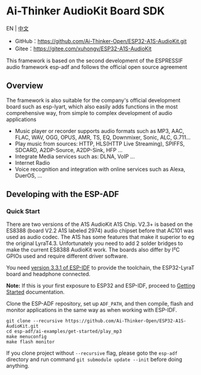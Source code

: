 
# Ai-Thinker AudioKit Board SDK


EN | [中文](./README-zh.md)


- GitHub：https://github.com/Ai-Thinker-Open/ESP32-A1S-AudioKit.git
- Gitee：https://gitee.com/xuhongv/ESP32-A1S-AudioKit

This framework is based on the second development of the ESPRESSIF audio framework esp-adf and follows the official open source agreement

## Overview

The framework is also suitable for the company's official development board such as esp-lyart, which also easily adds functions in the most comprehensive way, from simple to complex development of audio applications

- Music player or recorder supports audio formats such as MP3, AAC, FLAC, WAV, OGG, OPUS, AMR, TS, EQ, Downmixer, Sonic, ALC, G.711...
- Play music from sources: HTTP, HLS(HTTP Live Streaming), SPIFFS, SDCARD,  A2DP-Source, A2DP-Sink, HFP ...
- Integrate Media services such as: DLNA, VoIP ...
- Internet Radio
- Voice recognition and integration with online services such as Alexa, DuerOS, ...

## Developing with the ESP-ADF

### Quick Start

There are two versions of the A1S AudioKit A1S Chip. V2.3+ is based on the ES8388 (board V2.2 A1S labeled 2974) audio chipset before that AC101 was used as audio codec.
The A1S has some features that make it superior to eg the original LyraT4.3. Unfortunately you need to add 2 solder bridges to make the current ES8388 AudioKit work.
The boards also differ by I²C GPIOs used and require different driver software.

You need [version 3.3.1 of ESP-IDF](https://docs.espressif.com/projects/esp-idf/en/v3.3.1/versions.html) to provide the toolchain, the ESP32-LyraT board and headphone connected.

**Note:**  If this is your first exposure to ESP32 and ESP-IDF, proceed to [Getting Started](https://docs.espressif.com/projects/esp-idf/en/v3.3.1/get-started/index.html) documentation.

Clone the ESP-ADF repository, set up `ADF_PATH`, and then compile, flash and monitor applications in the same way as when working with ESP-IDF.

```
git clone --recursive https://github.com/Ai-Thinker-Open/ESP32-A1S-AudioKit.git
cd esp-adf/ai-examples/get-started/play_mp3
make menuconfig
make flash monitor
```

If you clone project without `--recursive` flag, please goto the `esp-adf` directory and run command `git submodule update --init` before doing anything.
